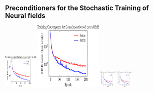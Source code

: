 ## Preconditioners for the Stochastic Training of Neural fields ##

<img src="misc/gaussian_convergence.png" width="100" height="100">
<img src="misc/gaussian_convergence.png" width="200" height="200">
<img src="misc/gaussian_convergence.png" width="50" height="50">
<img src="misc/gaussian_convergence.png" width="50" height="50">